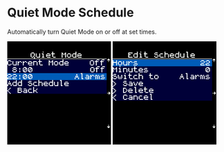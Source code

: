 # Quiet Mode Schedule

Automatically turn Quiet Mode on or off at set times.

![Main menu](screenshot_main.png) ![Edit Schedule menu](screenshot_edit.png)
